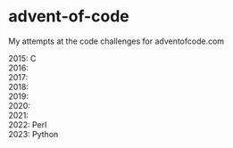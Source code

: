 # advent-of-code

My attempts at the code challenges for adventofcode.com

2015: C \
2016: \
2017: \
2018: \
2019: \
2020: \
2021: \
2022: Perl \
2023: Python
